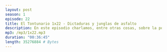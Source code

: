 ```yaml
---
layout: post
season: 1
episode: 22
title: El Tontunario 1x22 - Dictaduras y junglas de asfalto
description: En este episodio charlamos, entre otras cosas, sobre la posibilidad de ser dictadores y los sonidos de animales en coches eléctricos.
mp3: /mp3/1x22.mp3
duration: "00:36:45"
length: 35276884 # Bytes
---
```


